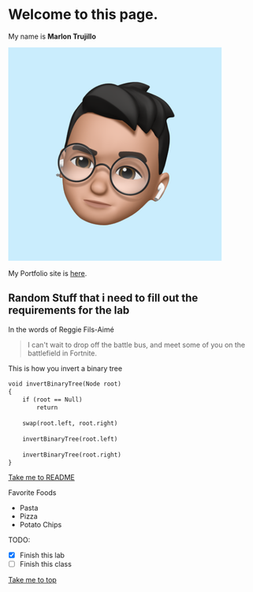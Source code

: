 # Welcome to this page.

My name is **Marlon Trujillo**

![image](memoji.png)

My Portfolio site is [here](https://mtrujilloariza.github.io/).

## Random Stuff that i need to fill out the requirements for the lab

In the words of Reggie Fils-Aimé
>I can't wait to drop off the battle bus, and meet some of you on the battlefield in Fortnite.

This is how you invert a binary tree
```
void invertBinaryTree(Node root)
{
    if (root == Null)
        return

    swap(root.left, root.right)

    invertBinaryTree(root.left)
    
    invertBinaryTree(root.right)
}
```
[Take me to README](README.md)

Favorite Foods
- Pasta
- Pizza
- Potato Chips

TODO:

- [x] Finish this lab
- [ ] Finish this class

[Take me to top](#Welcome-to-this-page.)
